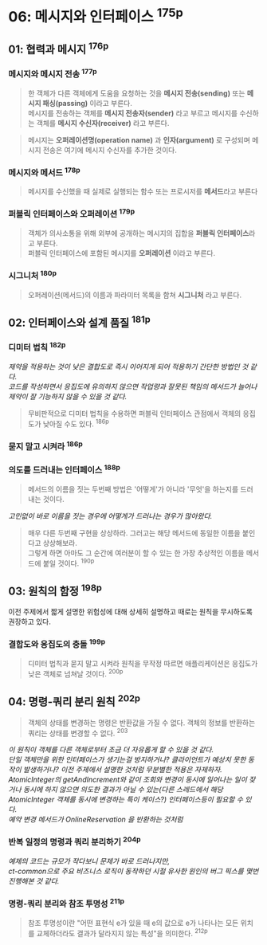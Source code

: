 # 06: 메시지와 인터페이스 <sup>175p</sup>

## 01: 협력과 메시지 <sup>176p</sup>

### 메시지와 메시지 전송 <sup>177p</sup>

> 한 객체가 다른 객체에게 도움을 요청하는 것을 **메시지 전송(sending)** 또는 **메시지 패싱(passing)** 이라고 부른다.\
> 메시지를 전송하는 객체를 **메시지 전송자(sender)** 라고 부르고 메시지를 수신하는 객체를 **메시지 수신자(receiver)** 라고 부른다.

> 메시지는 **오퍼레이션명(operation name)** 과 **인자(argument)** 로 구성되며 메시지 전송은 여기에 메시지 수신자를 추가한 것이다.

### 메시지와 메서드 <sup>178p</sup>

> 메시지를 수신했을 때 실제로 실행되는 함수 또는 프로시저를 **메서드**라고 부른다

### 퍼블릭 인터페이스와 오퍼레이션 <sup>179p</sup>

> 객체가 의사소통을 위해 외부에 공개하는 메시지의 집합을 **퍼블릭 인터페이스**라고 부른다.\
> 퍼블릭 인터페이스에 포함된 메시지를 **오퍼레이션** 이라고 부른다.

### 시그니처 <sup>180p</sup>

> 오퍼레이션(메서드)의 이름과 파라미터 목록을 함쳐 **시그니처** 라고 부른다.

## 02: 인터페이스와 설계 품질 <sup>181p</sup>

### 디미터 법칙 <sup>182p</sup>

_제약을 적용하는 것이 낮은 결합도로 즉시 이어지게 되어 적용하기 간단한 방법인 것 같다.\
코드를 작성하면서 응집도에 유의하지 않으면 작업량과 잘못된 책임의 메서드가 늘어나 제약이 잘 기능하지 않을 수 있을 것 같다._

> 무비판적으로 디미터 법칙을 수용하면 퍼블릭 인터페이스 관점에서 객체의 응집도가 낮아질 수도 있다. <sup>186p</sup>

### 묻지 말고 시켜라 <sup>186p</sup>

### 의도를 드러내는 인터페이스 <sup>188p</sup>

> 메서드의 이름을 짓는 두번째 방법은 '어떻게'가 아니라 '무엇'을 하는지를 드러내는 것이다.

_고민없이 바로 이름을 짓는 경우에 어떻게가 드러나는 경우가 많아왔다._

> 매우 다른 두번째 구현을 상상하라. 그러고는 해당 메서드에 동일한 이름을 붙인다고 상상해보라.\
> 그렇게 하면 아마도 그 순간에 여러분이 할 수 있는 한 가장 추상적인 이름을 메서드에 붙일 것이다. <sup>190p</sup>

## 03: 원칙의 함정 <sup>198p</sup>

이전 주제에서 짧게 설명한 위험성에 대해 상세히 설명하고 때로는 원칙을 무시하도록 권장하고 있다.

### 결합도와 응집도의 충돌 <sup>199p</sup>

> 디미터 법칙과 묻지 말고 시켜라 원칙을 무작정 따르면 애플리케이션은 응집도가 낮은 객체로 넘쳐날 것이다. <sup>200p</sup>

## 04: 명령-쿼리 분리 원칙 <sup>202p</sup>

> 객체의 상태를 변경하는 명령은 반환값을 가질 수 없다.
> 객체의 정보를 반환하는 쿼리는 상태를 변경할 수 없다. <sup>203</sup>

_이 원칙이 객체를 다른 객체로부터 조금 더 자유롭게 할 수 있을 것 같다.\
단일 객체만을 위한 인터페이스가 생기는걸 방지하거나? 클라이언트가 예상치 못한 동작이 발생하거나?
이전 주제에서 설명한 것처럼 무분별한 적용은 자제하자.
AtomicInteger의 getAndIncrement와 같이 조회와 변경이 동시에 일어나는 일이 잦거나 동시에 하지 않으면 의도한 결과가 아닐 수 있는(다른 스레드에서 해당 AtomicInteger 객체를 동시에 변경하는 특이 케이스?) 인터페이스등이 필요할 수 있다.\
예약 변경 메서드가 OnlineReservation 을 반환하는 것처럼_

### 반복 일정의 명령과 쿼리 분리하기 <sup>204p</sup>

_예제의 코드는 규모가 작다보니 문제가 바로 드러나지만,\
ct-common으로 주요 비즈니스 로직이 동작하던 시절 유사한 원인의 버그 픽스를 몇번 진행해본 것 같다._

### 명령-쿼리 분리와 참조 투명성 <sup>211p</sup>

> 참조 투명성이란 "어떤 표현식 e가 있을 때 e의 값으로 e가 나타나는 모든 위치를 교체하더라도 결과가 달라지지 않는 특성"을 의미한다. <sup>212p</sup>
